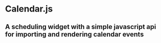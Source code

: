 # Calendar.js
## A scheduling widget with a simple javascript api for importing and rendering calendar events
